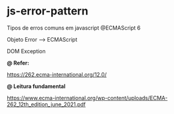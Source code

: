 # js-error-pattern
Tipos de erros comuns em javascript @ECMAScript 6

Objeto Error --> ECMAScript

DOM Exception



__@ Refer:__

https://262.ecma-international.org/12.0/


__@ Leitura fundamental__

https://www.ecma-international.org/wp-content/uploads/ECMA-262_12th_edition_june_2021.pdf